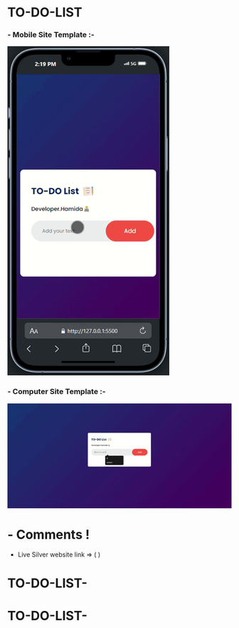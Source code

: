 # TO-DO-LIST
### - Mobile Site Template :-

![Mobile Site Template](/IMAGES/m.gif)

### - Computer Site Template :-

![Mobile Site Template](/IMAGES/c.gif)

# - Comments !

- Live Silver website link => ( )
# TO-DO-LIST-
# TO-DO-LIST-
